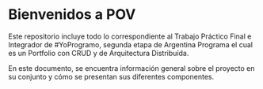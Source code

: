 # Bienvenidos a POV

Este repositorio incluye todo lo correspondiente al Trabajo Práctico Final e Integrador de #YoProgramo, segunda etapa de Argentina Programa el cual es un Portfolio con CRUD y de Arquitectura Distribuída.

En este documento, se encuentra información general sobre el proyecto en su conjunto y cómo se presentan sus diferentes componentes.